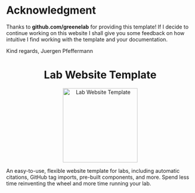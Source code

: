 # Acknowledgment

Thanks to **github.com/greenelab** for providing this template! If I decide to continue working on this website I shall give you some feedback on how intuitive I find working with the template and your documentation.

Kind regards, Juergen Pfeffermann

<h1 align="center">Lab Website Template</h1>
<p align="center">
<img height="200" src="https://raw.githubusercontent.com/greenelab/lab-website-template/main/favicons/share-thumbnail.jpg?raw=true" alt="Lab Website Template">
</p>
An easy-to-use, flexible website template for labs, including automatic citations, GitHub tag imports, pre-built components, and more.
Spend less time reinventing the wheel and more time running your lab.

